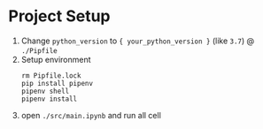 # Project Setup
1. Change `python_version` to `{ your_python_version }` (like `3.7`) @ `./Pipfile`
2. Setup environment
    ```
    rm Pipfile.lock
    pip install pipenv
    pipenv shell
    pipenv install
    ```
3. open `./src/main.ipynb` and run all cell
